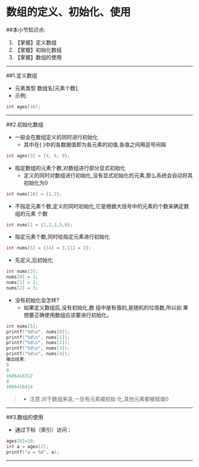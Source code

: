 # 数组的定义、初始化、使用
##本小节知识点:
1. 【掌握】定义数组
2. 【掌握】初始化数组
3. 【掌握】数组的使用

---

##1.定义数组
- 元素类型 数组名[元素个数];
- 示例:
```c
int ages[10];
```
---

##2.初始化数组
- 一般会在数组定义的同时进行初始化
    + 其中在{ }中的各数据值即为各元素的初值,各值之间用逗号间隔
```c
int ages[3] = {4, 6, 9};
```

- 指定数组的元素个数,对数组进行部分显式初始化
    + 定义的同时对数组进行初始化,没有显式初始化的元素,那么系统会自动将其初始化为0
```c
int nums[10] = {1,2};
```

- 不指定元素个数,定义的同时初始化,它是根据大括号中的元素的个数来确定数组的元素 个数
```c
int nums[] = {1,2,3,5,6};
```

- 指定元素个数,同时给指定元素进行初始化
```c
int nums[5] = {[4] = 3,[1] = 2};
```

- 先定义,后初始化
```c
int nums[3];
nums[0] = 1;
nums[1] = 2;
nums[2] = 3;
```

- 没有初始化会怎样?
    + 如果定义数组后,没有初始化,数
组中是有值的,是随机的垃圾数,所以如
果想要正确使用数组应该要进行初始化。
```c
int nums[5];
printf("%d\n", nums[0]);
printf("%d\n", nums[1]);
printf("%d\n", nums[2]);
printf("%d\n", nums[3]);
printf("%d\n", nums[4]);
输出结果:
0
0
1606416312
0
1606416414
```
> + 注意:对于数组来说,一旦有元素被初始 化,其他元素都被赋值0

---

##3.数组的使用

- 通过下标（索引）访问：
```c
ages[0]=10;
int a = ages[2];
printf("a = %d", a);
```
---


